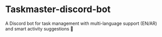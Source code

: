 # Taskmaster-discord-bot
A Discord bot for task management with multi-language support (EN/AR) and smart activity suggestions 🤖
